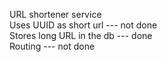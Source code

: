 URL shortener service\
Uses UUID as short url --- not done\
Stores long URL in the db --- done\
Routing --- not done
